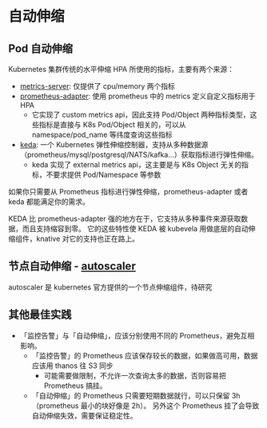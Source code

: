 # 自动伸缩

## Pod 自动伸缩

Kubernetes 集群传统的水平伸缩 HPA 所使用的指标，主要有两个来源：

- [metrics-server](https://github.com/kubernetes-sigs/metrics-server): 仅提供了 cpu/memory 两个指标
- [prometheus-adapter](https://github.com/kubernetes-sigs/prometheus-adapter): 使用 prometheus 中的 metrics 定义自定义指标用于 HPA
  - 它实现了 custom metrics api，因此支持 Pod/Object 两种指标类型，这些指标是直接与 K8s Pod/Object 相关的，可以从 namespace/pod_name 等纬度查询这些指标
- [keda](https://github.com/kedacore/keda): 一个 Kubernetes 弹性伸缩控制器，支持从多种数据源（prometheus/mysql/postgresql/NATS/kafka...）获取指标进行弹性伸缩。
  - keda 实现了 external metrics api，这主要是与 K8s Object 无关的指标，不要求提供 Pod/Namespace 等参数

如果你只需要从 Prometheus 指标进行弹性伸缩，prometheus-adapter 或者 keda 都能满足你的需求。

KEDA 比 prometheus-adapter 强的地方在于，它支持从多种事件来源获取数据，而且支持缩容到零。
它的这些特性使 KEDA 被 kubevela 用做底层的自动伸缩组件，knative 对它的支持也正在路上。


## 节点自动伸缩 - [autoscaler](https://github.com/kubernetes/autoscaler)

autoscaler 是 kubernetes 官方提供的一个节点伸缩组件，待研究


## 其他最佳实践

- 「监控告警」与「自动伸缩」，应该分别使用不同的 Prometheus，避免互相影响。
  - 「监控告警」的 Prometheus 应该保存较长的数据，如果做高可用，数据应该用 thanos 往 S3 同步
    - 可能需要做限制，不允许一次查询太多的数据，否则容易把 Prometheus 搞挂。
  - 「自动伸缩」的 Prometheus 只需要短期数据就行，可以只保留 3h（prometheus 最小的块好像是 2h）。 另外这个 Prometheus 挂了会导致自动伸缩失效，需要保证稳定性。
